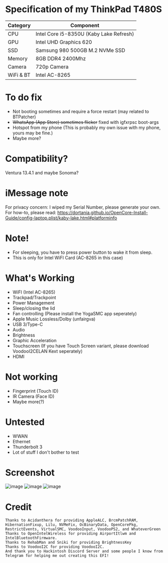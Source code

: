 # Specification of my ThinkPad T480S

| Category  | Component                            |
| --------- | ------------------------------------ |
| CPU       | Intel Core i5-8350U (Kaby Lake Refresh)                |
| GPU       | Intel UHD Graphics 620               |
| SSD       | Samsung 980 500GB M.2 NVMe SSD       |
| Memory    | 8GB DDR4 2400Mhz                     |
| Camera    | 720p Camera                          |
| WiFi & BT | Intel AC-8265                        |

# To do fix
- Not booting sometimes and require a force restart (may related to BTPatcher)
- ~~WhatsApp (App Store) sometimes flicker~~ fixed with igfxrpsc boot-args
- Hotspot from my phone (This is probably my own issue with my phone, yours may be fine.) 
- Maybe more?

# Compatibility?
Ventura 13.4.1 and maybe Sonoma?

# iMessage note
For privacy concern: I wiped my Serial Number, please generate your own.
For how-to, please read: https://dortania.github.io/OpenCore-Install-Guide/config-laptop.plist/kaby-lake.html#platforminfo

# Note!
- For sleeping, you have to press power button to wake it from sleep.
- This is only for Intel WiFI Card (AC-8265 in this case)

# What's Working
- WiFI (Intel AC-8265)
- Trackpad/Trackpoint
- Power Management
- Sleep/closing the lid
- Fan controlling (Please install the YogaSMC app seperately)
- Apple Music Lossless/Dolby (unfairgva)
- USB 3/Type-C
- Audio
- Brightness
- Graphic Acceleration
- Touchscreen (If you have Touch Screen variant, please download VoodooI2CELAN Kext seperately)
- HDMI

# Not working
- Fingerprint (Touch ID)
- IR Camera (Face ID)
- Maybe more(?)
  
# Untested
- WWAN
- Ethernet
- Thunderbolt 3
- Lot of stuff I don't bother to test

# Screenshot
![image](https://github.com/RXyzDevelopment/T480S-OC/assets/68800628/6497894a-33d4-4bf5-9d86-26e8537c26dc)
![image](https://github.com/RXyzDevelopment/T480S-OC/assets/68800628/b3aa43fd-eaab-419f-924b-2cbe6bd2ef9b)
![image](https://github.com/RXyzDevelopment/T480S-OC/assets/68800628/5fd50275-fa35-43e9-b6d6-ff1a9024f157)


# Credit
    Thanks to Acidanthera for providing AppleALC, BrcmPatchRAM, HibernationFixup, Lilu, NVMeFix, OcBinaryData, OpenCorePkg, RestrictEvents, VirtualSMC, VoodooInput, VoodooPS2, and WhateverGreen
    Thanks to OpenIntelWireless for providing AirportItlwm and IntelBluetoothFirmware.
    Thanks to RehabMan and Sniki for providing BrightnessKey
    Thanks to VoodooI2C for providing VoodooI2C.
    And thank you to Hackintosh Discord Server and some people I know from Telegram for helping me out creating this EFI!

#
